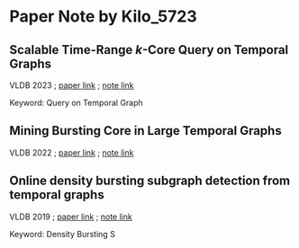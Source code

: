 # Paper Note by Kilo_5723

## Scalable Time-Range $k$-Core Query on Temporal Graphs

VLDB 2023
;
[paper link](https://www.vldb.org/pvldb/vol16/p1168-zhong.pdf)
;
[note link](p1168-zhong.md)

Keyword: Query on Temporal Graph

## Mining Bursting Core in Large Temporal Graphs

VLDB 2022
;
[paper link](https://www.vldb.org/pvldb/vol15/p3911-wang.pdf)
;
[note link](p3911-wang.md)

## Online density bursting subgraph detection from temporal graphs

VLDB 2019
;
[paper link](http://www.vldb.org/pvldb/vol12/p2353-chu.pdf)
;
[note link](p2353-chu.md)

Keyword: Density Bursting S